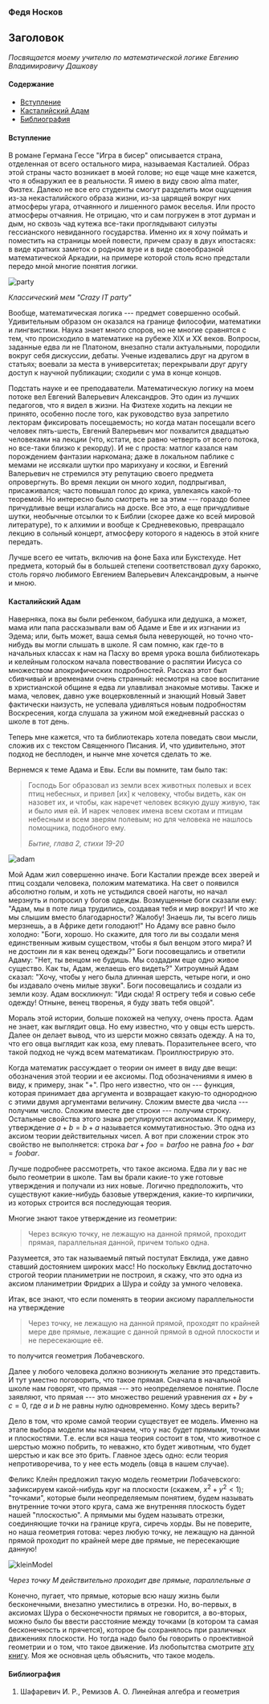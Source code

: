 
### Федя Носков
## Заголовок
*Посвящается моему учителю по математической логике Евгению Владимировичу Дашкову*

#### Содержание

* [Вступление](#introduction)
* [Касталийский Адам](#adamssheep)
* [Библиография](#bibliography)

#### <a name="introduction">Вступление</a>

В романе Германа Гессе "Игра в бисер" описывается страна, отделенная от всего остального мира, называемая Касталией. Образ этой страны часто возникает в моей голове; но еще чаще мне кажется, что я обнаружил ее в реальности. Я имею в виду свою alma mater, Физтех. Далеко не все его студенты смогут разделить мои ощущения из-за некасталийского образа жизни, из-за царящей вокруг них атмосферы угара, отчаянного и лишенного рамок веселья. Или просто атмосферы отчаяния. Не отрицаю, что и сам погружен в этот дурман и дым, но сквозь чад кутежа все-таки проглядывают силуэты гессианского невиданного государства. Именно их я хочу поймать и поместить на страницы моей повести, причем сразу в двух ипостасях: в виде кратких заметок о родном вузе и в виде своеобразной математической Аркадии, на примере которой столь ясно предстали передо мной многие понятия логики.

![party](img/crazy_it_party.jpg "Класический мем Carzy IT party")


*Классический мем "Crazy IT party"*

Вообще, математическая логика --- предмет совершенно особый. Удивительным образом он оказался на границе философии, математики и лингвистики. Наука знает много споров, но не многие сравнятся с тем, что происходило в математике на рубеже XIX и XX веков. Вопросы, заданные едва ли не Платоном, внезапно стали актуальными, породили вокруг себя дискуссии, дебаты. Ученые издевались друг на другом в статьях; воевали за места в университетах; перекрывали друг другу доступ к научной публикации; сходили с ума в конце концов.

Подстать науке и ее преподаватели. Математическую логику на моем потоке вел Евгений Валерьевич Александров. Это один из лучших педагогов,  что я видел в жизни. На Физтехе ходить на лекции не принято, особенно после того, как руководство вуза запретило лекторам фиксировать посещаемость; но когда матан посещали всего человек пять-шесть, Евгений Валерьевич мог похвалится двадцатью человеками на лекции (что, кстати, все равно четверть от всего потока, но все-таки близко к рекорду). И не с проста: матлог казался нам порождением фантазии наркомана; даже в локальном паблике с мемами не иссякали шутки про марихуану и косяки, и Евгений Валерьевич не стремился эту репутацию своего предмета опровергнуть. Во время лекции он много ходил, подпрыгивал, присаживался; часто повышал голос до крика, увлекаясь какой-то теоремой. Но интересно было смотреть не за этим --- гораздо более причудливые вещи излагались на доске. Все это, а еще причудливые шутки, необычные отсылки то к Библии (скорее даже ко всей мировой литературе), то к алхимии и вообще к Средневековью, превращало лекцию в сольный концерт, атмосферу которого я надеюсь в этой книге передать.

Лучше всего ее читать, включив на фоне Баха или Букстехуде. Нет предмета, который бы в большей степени соответствовал духу барокко, столь горячо любимого Евгением Валерьевич Александровым, а нынче и мною.

#### <a name="adamssheep">Касталийский Адам</a>

Наверняка, пока вы были ребенком, бабушка или дедушка, а может, мама или папа рассказывали вам об Адаме и Еве и их изгнании из Эдема; или, быть может, ваша семья была неверующей, но точно что-нибудь вы могли слышать в школе. Я сам помню, как где-то в начальных классах к нам на Пасху во время урока вошла библиотекарь и келейным голоском начала повествование о распятии Иисуса со множеством апокрифических подробностей. Рассказ этот был сбивчивый и временами очень странный: несмотря на свое воспитание в христианской общине я едва ли улавливал знакомые мотивы. Также и мама, человек, давно уже воцерковленный и знающий Новый Завет фактически наизусть, не успевала удивляться новым подробностям Воскресения, когда слушала за ужином мой ежедневный рассказ о школе в тот день.

Теперь мне кажется, что та библиотекарь хотела поведать свои мысли, сложив их с текстом Священного Писания. И, что удивительно, этот подход не бесплоден, и нынче мне хочется сделать то же.

Вернемся к теме Адама и Евы. Если вы помните, там было так:

>  Господь Бог образовал из земли всех животных полевых и всех птиц небесных, и привел [их] к человеку, чтобы видеть, как он назовет их, и чтобы, как наречет человек всякую душу живую, так и было имя ей. И нарек человек имена всем скотам и птицам небесным и всем зверям полевым; но для человека не нашлось помощника, подобного ему.
>
> *Бытие, глава 2, стихи 19-20*

![adam](img/adam.jpg "Адам нарекает имена животным. Метеоры. Греция.Феофан Стрелидзас. XVI в.")

Мой Адам жил совершенно иначе. Боги Касталии прежде всех зверей и птиц создали человека, положим математика. На свет о появился абсолютно голым, и хоть не устыдился своей наготы, но начал мерзнуть и попросил у богов одежды. Возмущенные боги сказали ему: "Адам, мы в поте лица трудились, создавая тебя и мир вокруг! И что же мы слышим вместо благодарности? Жалобу! Знаешь ли, ты всего лишь мерзнешь, а в Африке дети голодают!" Но Адаму все равно было холодно: "Боги, хорошо. Но скажите, для того ли вы создали меня единственным живым существом, чтобы я был венцом этого мира? И не достоин ли я как венец одежды?" Боги посовещались и ответили Адаму: "Нет, ты венцом не будишь. Мы создадим еще одно живое существо. Как ты, Адам, желаешь его видеть?" Хитроумный Адам сказал: "Хочу, чтобы у него была длинная шерсть, четыре ноги, и оно бы издавало очень милые звуки". Боги посовещались и создали из земли козу. Адам воскликнул: "Иди сюда! Я острегу тебя и совью себе одежду! Отныне, венец творенья, я буду звать тебя овцой".

Мораль этой истории, больше похожей на чепуху, очень проста. Адам не знает, как выглядит овца. Но ему известно, что у овцы есть шерсть. Далее он делает вывод, что из шерсти можно связать одежду. А на то, что его овца выглядит как коза, ему плевать. Поразительнее всего, что такой подход не чужд всем математикам. Проиллюстрирую это.

Когда математик рассуждает о теории он имеет в виду две вещи: обозначения этой теории и ее аксиомы. Под обозначениями я имею в виду, к примеру, знак "$+$". Про него известно, что он --- функция, которая принимает два аргумента и возвращает какую-то однородною с этими двумя аргументами величину. Сложим вместе два числа --- получим число. Сложим вместе две строки --- получим строку. Остальные свойства этого знака регулируются аксиомами. К примеру, утверждение $a + b = b + a$ называется коммутативностью. Это одна из аксиом теории действительных чисел. А вот при сложении строк это свойство не выполняется: строка $bar + foo = barfoo$ не равна $foo + bar = foobar$.

Лучше подробнее рассмотреть, что такое аксиома. Едва ли у вас не было геометрии в школе. Там вы брали какие-то уже готовые утверждения и получали из них новые. Логично предположить, что существуют какие-нибудь базовые утверждения, какие-то кирпичики, из которых строится вся последующая теория.

Многие знают такое утверждение из геометрии:

> Через всякую точку, не лежащую на данной прямой, проходит прямая, параллельная данной, причем только одна.

Разумеется, это так называемый пятый постулат Евклида, уже давно ставший достоянием широких масс! Но поскольку Евклид достаточно строгой теории планиметрии не построил, я скажу, что это одна из аксиом планиметрии Фридрих а Шура и сойду за умного человека.

Итак, все знают, что если поменять в теории аксиому параллельности на утверждение

>Через точку, не лежащую на данной прямой, проходят по крайней мере две прямые, лежащие с данной прямой в одной плоскости и не пересекающие её.

то получится геометрия Лобачевского.

Далее у любого человека должно возникнуть желание это представить. И тут уместно поговорить, что такое прямая. Сначала в начальной школе нам говорят, что прямая --- это неопределяемое понятие. После заявляют, что прямая --- это множество решений уравнения $a x + b y + c = 0$, где $a$ и $b$ не равны нулю одновременно. Кому здесь верить?

Дело в том, что кроме самой теории существует ее модель. Именно на этапе выбора модели мы назначаем, что у нас будет прямыми, точками и плоскостями. Т.е. если вся наша теория состоит в том, что животное с шерстью можно побрить, то неважно, кто будет животным, что будет шерстью и как все это брить. Главное здесь одно: если теория непротиворечива, то у нее есть модель (овца в нашем случае).

Феликс Клейн предложил такую модель геометрии Лобачевского: зафиксируем какой-нибудь круг на плоскости (скажем, $x^2 + y^2 < 1$); "точками", которые были неопределяемым понятием, будем называть внутренние точки этого круга, сама же внутренняя плоскость будет нашей "плоскостью". А прямыми мы будем называть отрезки, соединяющие точки на границе круга, сиречь хорды. Вы не поверите, но наша геометрия готова: через любую точку, не лежащую на данной прямой проходит по крайней мере две прямые, не пересекающие данную!

![kleinModel](img/kleinModel.png "Модель Клейна геометрии Лобачевского")

*Через точку M действительно проходит две прямые, параллельные a*

Конечно, пугает, что прямые, которые всю нашу жизнь были бесконечными, внезапно уместились в отрезки. Но, во-первых, в аксиомах Шура о бесконечности прямых не говорится, а во-вторых, можно было бы ввести расстояние между точками (в котором та самая бесконечность и прячется), которое бы сохранялось при различных движениях плоскости. Но тогда надо было бы говорить о проективной геометрии и о том, что такое движение. Из любопытства смотрите [эту книгу](#Shafarevich). Моя же основная цель объяснить, что такое модель.

#### <a name="bibliography">Библиография</a>
1. <a name="Shafarevich">Шафаревич И. Р., Ремизов А. О. Линейная алгебра и геометрия</a>

